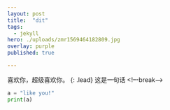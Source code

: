 ```yaml
---
layout: post
title:  "dit"
tags:
  - jekyll
hero: ./uploads/zmr1569464182809.jpg
overlay: purple
published: true

---
```

喜欢你，超级喜欢你。
{: .lead}
这是一句话
<!–-break-–>

~~~python
a = "like you!"
print(a)
~~~
